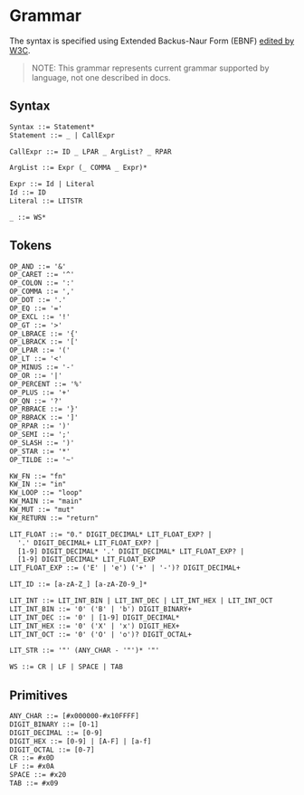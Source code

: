 # Grammar
The syntax is specified using Extended Backus-Naur Form (EBNF)
[edited by W3C](https://www.w3.org/TR/xml/#sec-notation).
> NOTE: This grammar represents current grammar supported by language, not one
> described in docs.

## Syntax
```txt
Syntax ::= Statement*
Statement ::= _ | CallExpr

CallExpr ::= ID _ LPAR _ ArgList? _ RPAR

ArgList ::= Expr (_ COMMA _ Expr)*

Expr ::= Id | Literal
Id ::= ID
Literal ::= LITSTR

_ ::= WS*
```

## Tokens
```txt
OP_AND ::= '&'
OP_CARET ::= '^'
OP_COLON ::= ':'
OP_COMMA ::= ','
OP_DOT ::= '.'
OP_EQ ::= '='
OP_EXCL ::= '!'
OP_GT ::= '>'
OP_LBRACE ::= '{'
OP_LBRACK ::= '['
OP_LPAR ::= '('
OP_LT ::= '<'
OP_MINUS ::= '-'
OP_OR ::= '|'
OP_PERCENT ::= '%'
OP_PLUS ::= '+'
OP_QN ::= '?'
OP_RBRACE ::= '}'
OP_RBRACK ::= ']'
OP_RPAR ::= ')'
OP_SEMI ::= ';'
OP_SLASH ::= ')'
OP_STAR ::= '*'
OP_TILDE ::= '~'

KW_FN ::= "fn"
KW_IN ::= "in"
KW_LOOP ::= "loop"
KW_MAIN ::= "main"
KW_MUT ::= "mut"
KW_RETURN ::= "return"

LIT_FLOAT ::= "0." DIGIT_DECIMAL* LIT_FLOAT_EXP? |
  '.' DIGIT_DECIMAL+ LIT_FLOAT_EXP? |
  [1-9] DIGIT_DECIMAL* '.' DIGIT_DECIMAL* LIT_FLOAT_EXP? |
  [1-9] DIGIT_DECIMAL* LIT_FLOAT_EXP
LIT_FLOAT_EXP ::= ('E' | 'e') ('+' | '-')? DIGIT_DECIMAL+

LIT_ID ::= [a-zA-Z_] [a-zA-Z0-9_]*

LIT_INT ::= LIT_INT_BIN | LIT_INT_DEC | LIT_INT_HEX | LIT_INT_OCT
LIT_INT_BIN ::= '0' ('B' | 'b') DIGIT_BINARY+
LIT_INT_DEC ::= '0' | [1-9] DIGIT_DECIMAL*
LIT_INT_HEX ::= '0' ('X' | 'x') DIGIT_HEX+
LIT_INT_OCT ::= '0' ('O' | 'o')? DIGIT_OCTAL+

LIT_STR ::= '"' (ANY_CHAR - '"')* '"'

WS ::= CR | LF | SPACE | TAB
```

## Primitives
```txt
ANY_CHAR ::= [#x000000-#x10FFFF]
DIGIT_BINARY ::= [0-1]
DIGIT_DECIMAL ::= [0-9]
DIGIT_HEX ::= [0-9] | [A-F] | [a-f]
DIGIT_OCTAL ::= [0-7]
CR ::= #x0D
LF ::= #x0A
SPACE ::= #x20
TAB ::= #x09
```
